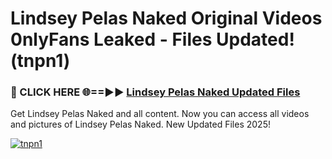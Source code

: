 # Lindsey Pelas Naked Original Videos 0nlyFans Leaked - Files Updated! (tnpn1)

<h3>🔴 CLICK HERE 🌐==►► <a href="https://tinyurl.com/up5wt9bj" rel="nofollow">Lindsey Pelas Naked Updated Files</a></h3>

Get Lindsey Pelas Naked and all content. Now you can access all videos and pictures of Lindsey Pelas Naked. New Updated Files 2025!

[![tnpn1](https://i.imgur.com/ABiUzMV.gif)](https://tinyurl.com/up5wt9bj)
